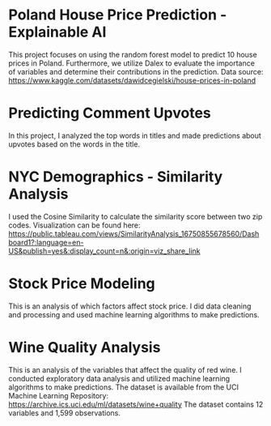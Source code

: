 # Poland House Price Prediction - Explainable AI
This project focuses on using the random forest model to predict 10 house prices in Poland. Furthermore, we utilize Dalex to evaluate the importance of variables and determine their contributions in the prediction.
Data source: https://www.kaggle.com/datasets/dawidcegielski/house-prices-in-poland

# Predicting Comment Upvotes
In this project, I analyzed the top words in titles and made predictions about upvotes based on the words in the title.

# NYC Demographics - Similarity Analysis
I used the Cosine Similarity to calculate the similarity score between two zip codes.
Visualization can be found here: https://public.tableau.com/views/SimilarityAnalysis_16750855678560/Dashboard1?:language=en-US&publish=yes&:display_count=n&:origin=viz_share_link

# Stock Price Modeling
This is an analysis of which factors affect stock price. I did data cleaning and processing and used machine learning algorithms to make predictions.

# Wine Quality Analysis
This is an analysis of the variables that affect the quality of red wine. I conducted exploratory data analysis and utilized machine learning algorithms to make predictions.
The dataset is available from the UCI Machine Learning Repository: https://archive.ics.uci.edu/ml/datasets/wine+quality
The dataset contains 12 variables and 1,599 observations.
